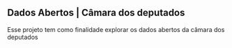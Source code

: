 ## Dados Abertos | Câmara dos deputados

Esse projeto tem como finalidade explorar os dados abertos da câmara dos deputados
